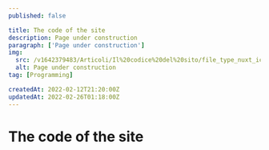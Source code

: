 ```yaml
---
published: false

title: The code of the site
description: Page under construction
paragraph: ['Page under construction']
img:
  src: /v1642379483/Articoli/Il%20codice%20del%20sito/file_type_nuxt_icon_130293.svg
  alt: Page under construction
tag: [Programming]

createdAt: 2022-02-12T21:20:00Z
updatedAt: 2022-02-26T01:18:00Z
---
```


# The code of the site

<CMedia s="https://www.sunproducecoop.org/wp-content/uploads/2020/03/webPageConstruction-768x512.jpg" :c="img.alt" provider=""></CMedia>
